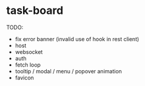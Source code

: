 # task-board

TODO:
- fix error banner (invalid use of hook in rest client)
- host
- websocket
- auth
- fetch loop
- tooltip / modal / menu / popover animation
- favicon
